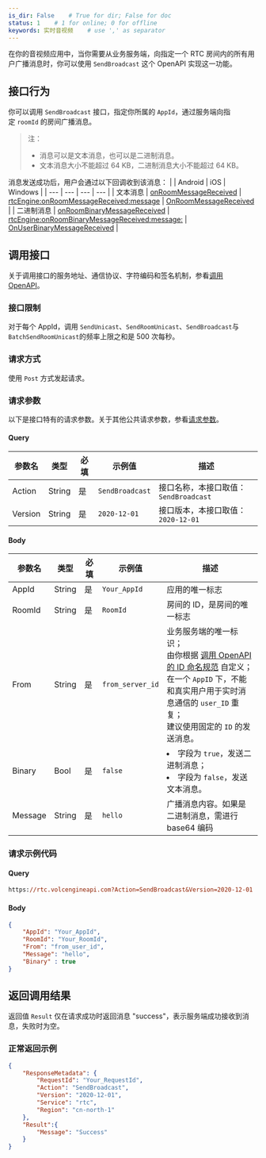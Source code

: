 ```yaml
---
is_dir: False    # True for dir; False for doc
status: 1    # 1 for online; 0 for offline
keywords: 实时音视频    # use ',' as separator
---
```


在你的音视频应用中，当你需要从业务服务端，向指定一个 RTC 房间内的所有用户广播消息时，你可以使用 `SendBroadcast` 这个 OpenAPI 实现这一功能。

## 接口行为

你可以调用 `SendBroadcast` 接口，指定你所属的 `AppId`，通过服务端向指定 `roomId` 的房间广播消息。

> 注：
> * 消息可以是文本消息，也可以是二进制消息。
> * 文本消息大小不能超过 64 KB，二进制消息大小不能超过 64 KB。

消息发送成功后，用户会通过以下回调收到该消息：
| | Android | iOS | Windows |
| --- | --- | --- | --- |
| 文本消息 | [onRoomMessageReceived](70081#onroommessagereceived) | [rtcEngine:onRoomMessageReceived:message](70087#rtcengine-onroommessagereceived-message) | [OnRoomMessageReceived](70096.md#onroommessagereceived) |
| 二进制消息 | [onRoomBinaryMessageReceived](70081#onroombinarymessagereceived) | [rtcEngine:onRoomBinaryMessageReceived:message:](70087#rtcengine-onroombinarymessagereceived-message) | [OnUserBinaryMessageReceived](70096.md#onuserbinarymessagereceived) |

## 调用接口

关于调用接口的服务地址、通信协议、字符编码和签名机制，参看[调用 OpenAPI](69828)。
### 接口限制

对于每个 AppId，调用 `SendUnicast`、`SendRoomUnicast`、`SendBroadcast`与`BatchSendRoomUnicast`的频率上限之和是 500 次每秒。

### 请求方式

使用 `Post` 方式发起请求。

### 请求参数

以下是接口特有的请求参数。关于其他公共请求参数，参看[请求参数](69828.md#requestparameters)。

#### Query

| 参数名 | 类型 | 必填 | 示例值 | 描述 |
| --- | --- | --- | --- | --- |
| Action | String | 是 | `SendBroadcast` | 接口名称，本接口取值：`SendBroadcast`|
| Version | String | 是 | `2020-12-01` | 接口版本，本接口取值：`2020-12-01` |

#### Body

| 参数名 | 类型 | 必填 | 示例值 | 描述 |
| --- | --- | --- | --- | --- |
| AppId | String | 是 | `Your_AppId` | 应用的唯一标志|
| RoomId | String | 是 | `RoomId` | 房间的 ID，是房间的唯一标志 |
| From | String | 是 | `from_server_id`<br> | 业务服务端的唯一标识；<br>由你根据 [调用 OpenAPI 的 ID 命名规范](69828.md#taskid) 自定义；<br>在一个 `AppID` 下，不能和真实用户用于实时消息通信的 `user_ID` 重复；<br>建议使用固定的 `ID` 的发送消息。 |
| Binary | Bool | 是 | `false` | <li>字段为 `true`，发送二进制消息；</li><li>字段为 `false`，发送文本消息。</li> |
| Message | String | 是 | `hello` | 广播消息内容。如果是二进制消息，需进行 base64 编码 |

### 请求示例代码

#### Query

```postscript
https://rtc.volcengineapi.com?Action=SendBroadcast&Version=2020-12-01
```

#### Body

```json
{
    "AppId": "Your_AppId",
    "RoomId": "Your_RoomId",
    "From": "from_user_id",
    "Message": "hello",
    "Binary" : true
}
```

## 返回调用结果

返回值 `Result` 仅在请求成功时返回消息 "success"，表示服务端成功接收到消息，失败时为空。

### 正常返回示例

```json
{
    "ResponseMetadata": {
        "RequestId": "Your_RequestId",
        "Action": "SendBroadcast",
        "Version": "2020-12-01",
        "Service": "rtc",
        "Region": "cn-north-1"
    },
    "Result":{
        "Message": "Success"
    }
}
```
